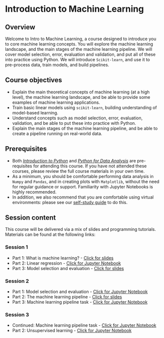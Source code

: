 # Introduction to Machine Learning

## Overview

Welcome to Intro to Machine Learning, a course designed to introduce you to core machine learning concepts. You will explore the machine learning landscape, and the main stages of the machine learning pipeline. We will cover model selection, error, evaluation and validation, and put all of these into practice using Python. We will introduce `Scikit-learn`, and use it to pre-process data, train models, and build pipelines.

## Course objectives

* Explain the main theoretical concepts of machine learning (at a high level), the machine learning landscape, and be able to provide some examples of machine learning applications.
* Train basic linear models using `scikit-learn`, building understanding of model-based learning.
* Understand concepts such as model selection, error, evaluation, validation, and be able to put these into practice with Python.
* Explain the main stages of the machine learning pipeline, and be able to create a pipeline running on real-world data.

## Prerequisites

* Both [*Introduction to Python*](introduction_to_python.md) and [*Python for Data Analysis*](python_for_data_analysis.md) are pre-requisites for attending this course. If you have not attended these courses, please review the full course materials in your own time.
* As a minimum, you should be comfortable performing data analysis in `Numpy` and `Pandas`, and in creating plots with `Matplotlib`, without the need for regular guidance or support. Familiarity with Jupyter Notebooks is highly recommended.
* In addition, we also recommend that you are comfortable using virtual environments: please see our [self-study guide](../../short_courses/virtual_environments.ipynb) to do this.

## Session content

This course will be delivered via a mix of slides and programming tutorials. Materials can be found at the following links:

### Session 1

* Part 1: What is machine learning? - [Click for slides](../../_static/intro_to_ml_slides/intro_to_ml_part_1.pdf)
* Part 2: Linear regression - [Click for Jupyter Notebook](../introduction_to_machine_learning/1_linear_regression.ipynb)
* Part 3: Model selection and evaluation - [Click for slides](../../_static/intro_to_ml_slides/intro_to_ml_part_2.pdf)

### Session 2

* Part 1: Model selection and evaluation - [Click for Jupyter Notebook](../introduction_to_machine_learning/2_model_selection.ipynb)
* Part 2: The machine learning pipeline - [Click for slides](../../_static/intro_to_ml_slides/intro_to_ml_part_3.pdf)
* Part 3: Machine learning pipeline task - [Click for Jupyter Notebook](../introduction_to_machine_learning/3_pipeline_task.ipynb)

### Session 3

* Continued: Machine learning pipeline task - [Click for Jupyter Notebook](../introduction_to_machine_learning/3_pipeline_task.ipynb)
* Part 2: Unsupervised learning - [Click for Jupyter Notebook](../introduction_to_machine_learning/4_unsupervised_learning.ipynb)
